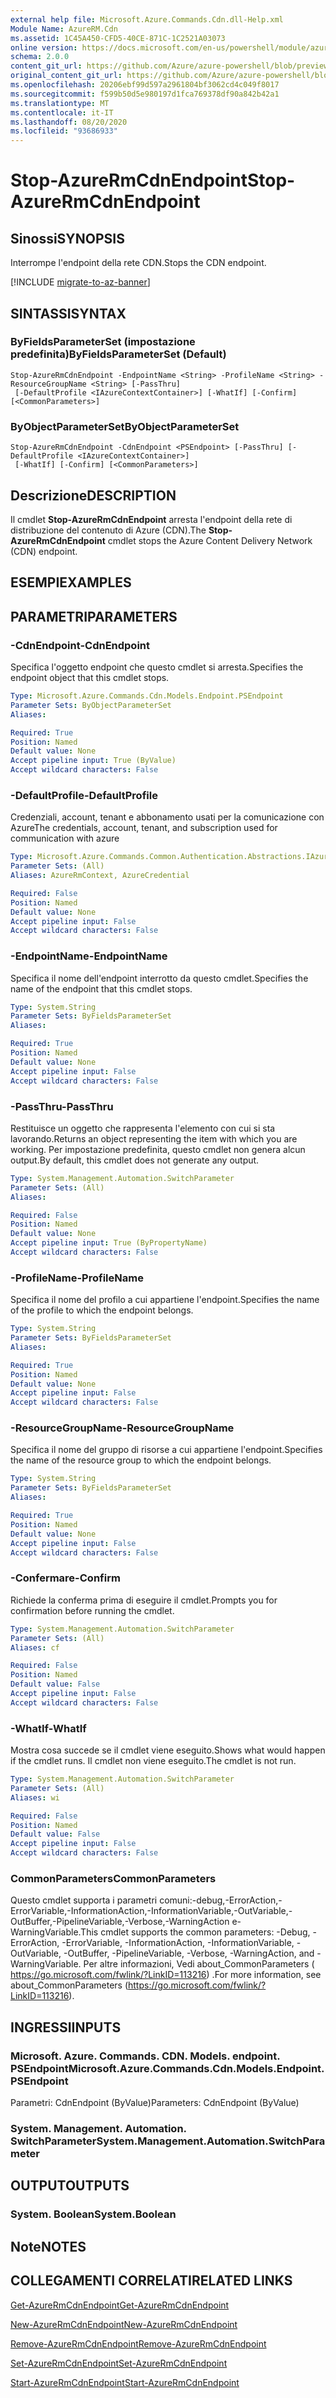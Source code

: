 ```yaml
---
external help file: Microsoft.Azure.Commands.Cdn.dll-Help.xml
Module Name: AzureRM.Cdn
ms.assetid: 1C45A450-CFD5-40CE-871C-1C2521A03073
online version: https://docs.microsoft.com/en-us/powershell/module/azurerm.cdn/stop-azurermcdnendpoint
schema: 2.0.0
content_git_url: https://github.com/Azure/azure-powershell/blob/preview/src/ResourceManager/Cdn/Commands.Cdn/help/Stop-AzureRmCdnEndpoint.md
original_content_git_url: https://github.com/Azure/azure-powershell/blob/preview/src/ResourceManager/Cdn/Commands.Cdn/help/Stop-AzureRmCdnEndpoint.md
ms.openlocfilehash: 20206ebf99d597a2961804bf3062cd4c049f8017
ms.sourcegitcommit: f599b50d5e980197d1fca769378df90a842b42a1
ms.translationtype: MT
ms.contentlocale: it-IT
ms.lasthandoff: 08/20/2020
ms.locfileid: "93686933"
---
```

# <span data-ttu-id="47c53-101">Stop-AzureRmCdnEndpoint</span><span class="sxs-lookup"><span data-stu-id="47c53-101">Stop-AzureRmCdnEndpoint</span></span>

## <span data-ttu-id="47c53-102">Sinossi</span><span class="sxs-lookup"><span data-stu-id="47c53-102">SYNOPSIS</span></span>
<span data-ttu-id="47c53-103">Interrompe l'endpoint della rete CDN.</span><span class="sxs-lookup"><span data-stu-id="47c53-103">Stops the CDN endpoint.</span></span>

[!INCLUDE [migrate-to-az-banner](../../includes/migrate-to-az-banner.md)]

## <span data-ttu-id="47c53-104">SINTASSI</span><span class="sxs-lookup"><span data-stu-id="47c53-104">SYNTAX</span></span>

### <span data-ttu-id="47c53-105">ByFieldsParameterSet (impostazione predefinita)</span><span class="sxs-lookup"><span data-stu-id="47c53-105">ByFieldsParameterSet (Default)</span></span>
```
Stop-AzureRmCdnEndpoint -EndpointName <String> -ProfileName <String> -ResourceGroupName <String> [-PassThru]
 [-DefaultProfile <IAzureContextContainer>] [-WhatIf] [-Confirm] [<CommonParameters>]
```

### <span data-ttu-id="47c53-106">ByObjectParameterSet</span><span class="sxs-lookup"><span data-stu-id="47c53-106">ByObjectParameterSet</span></span>
```
Stop-AzureRmCdnEndpoint -CdnEndpoint <PSEndpoint> [-PassThru] [-DefaultProfile <IAzureContextContainer>]
 [-WhatIf] [-Confirm] [<CommonParameters>]
```

## <span data-ttu-id="47c53-107">Descrizione</span><span class="sxs-lookup"><span data-stu-id="47c53-107">DESCRIPTION</span></span>
<span data-ttu-id="47c53-108">Il cmdlet **Stop-AzureRmCdnEndpoint** arresta l'endpoint della rete di distribuzione del contenuto di Azure (CDN).</span><span class="sxs-lookup"><span data-stu-id="47c53-108">The **Stop-AzureRmCdnEndpoint** cmdlet stops the Azure Content Delivery Network (CDN) endpoint.</span></span>

## <span data-ttu-id="47c53-109">ESEMPI</span><span class="sxs-lookup"><span data-stu-id="47c53-109">EXAMPLES</span></span>

## <span data-ttu-id="47c53-110">PARAMETRI</span><span class="sxs-lookup"><span data-stu-id="47c53-110">PARAMETERS</span></span>

### <span data-ttu-id="47c53-111">-CdnEndpoint</span><span class="sxs-lookup"><span data-stu-id="47c53-111">-CdnEndpoint</span></span>
<span data-ttu-id="47c53-112">Specifica l'oggetto endpoint che questo cmdlet si arresta.</span><span class="sxs-lookup"><span data-stu-id="47c53-112">Specifies the endpoint object that this cmdlet stops.</span></span>

```yaml
Type: Microsoft.Azure.Commands.Cdn.Models.Endpoint.PSEndpoint
Parameter Sets: ByObjectParameterSet
Aliases:

Required: True
Position: Named
Default value: None
Accept pipeline input: True (ByValue)
Accept wildcard characters: False
```

### <span data-ttu-id="47c53-113">-DefaultProfile</span><span class="sxs-lookup"><span data-stu-id="47c53-113">-DefaultProfile</span></span>
<span data-ttu-id="47c53-114">Credenziali, account, tenant e abbonamento usati per la comunicazione con Azure</span><span class="sxs-lookup"><span data-stu-id="47c53-114">The credentials, account, tenant, and subscription used for communication with azure</span></span>

```yaml
Type: Microsoft.Azure.Commands.Common.Authentication.Abstractions.IAzureContextContainer
Parameter Sets: (All)
Aliases: AzureRmContext, AzureCredential

Required: False
Position: Named
Default value: None
Accept pipeline input: False
Accept wildcard characters: False
```

### <span data-ttu-id="47c53-115">-EndpointName</span><span class="sxs-lookup"><span data-stu-id="47c53-115">-EndpointName</span></span>
<span data-ttu-id="47c53-116">Specifica il nome dell'endpoint interrotto da questo cmdlet.</span><span class="sxs-lookup"><span data-stu-id="47c53-116">Specifies the name of the endpoint that this cmdlet stops.</span></span>

```yaml
Type: System.String
Parameter Sets: ByFieldsParameterSet
Aliases:

Required: True
Position: Named
Default value: None
Accept pipeline input: False
Accept wildcard characters: False
```

### <span data-ttu-id="47c53-117">-PassThru</span><span class="sxs-lookup"><span data-stu-id="47c53-117">-PassThru</span></span>
<span data-ttu-id="47c53-118">Restituisce un oggetto che rappresenta l'elemento con cui si sta lavorando.</span><span class="sxs-lookup"><span data-stu-id="47c53-118">Returns an object representing the item with which you are working.</span></span>
<span data-ttu-id="47c53-119">Per impostazione predefinita, questo cmdlet non genera alcun output.</span><span class="sxs-lookup"><span data-stu-id="47c53-119">By default, this cmdlet does not generate any output.</span></span>

```yaml
Type: System.Management.Automation.SwitchParameter
Parameter Sets: (All)
Aliases:

Required: False
Position: Named
Default value: None
Accept pipeline input: True (ByPropertyName)
Accept wildcard characters: False
```

### <span data-ttu-id="47c53-120">-ProfileName</span><span class="sxs-lookup"><span data-stu-id="47c53-120">-ProfileName</span></span>
<span data-ttu-id="47c53-121">Specifica il nome del profilo a cui appartiene l'endpoint.</span><span class="sxs-lookup"><span data-stu-id="47c53-121">Specifies the name of the profile to which the endpoint belongs.</span></span>

```yaml
Type: System.String
Parameter Sets: ByFieldsParameterSet
Aliases:

Required: True
Position: Named
Default value: None
Accept pipeline input: False
Accept wildcard characters: False
```

### <span data-ttu-id="47c53-122">-ResourceGroupName</span><span class="sxs-lookup"><span data-stu-id="47c53-122">-ResourceGroupName</span></span>
<span data-ttu-id="47c53-123">Specifica il nome del gruppo di risorse a cui appartiene l'endpoint.</span><span class="sxs-lookup"><span data-stu-id="47c53-123">Specifies the name of the resource group to which the endpoint belongs.</span></span>

```yaml
Type: System.String
Parameter Sets: ByFieldsParameterSet
Aliases:

Required: True
Position: Named
Default value: None
Accept pipeline input: False
Accept wildcard characters: False
```

### <span data-ttu-id="47c53-124">-Confermare</span><span class="sxs-lookup"><span data-stu-id="47c53-124">-Confirm</span></span>
<span data-ttu-id="47c53-125">Richiede la conferma prima di eseguire il cmdlet.</span><span class="sxs-lookup"><span data-stu-id="47c53-125">Prompts you for confirmation before running the cmdlet.</span></span>

```yaml
Type: System.Management.Automation.SwitchParameter
Parameter Sets: (All)
Aliases: cf

Required: False
Position: Named
Default value: False
Accept pipeline input: False
Accept wildcard characters: False
```

### <span data-ttu-id="47c53-126">-WhatIf</span><span class="sxs-lookup"><span data-stu-id="47c53-126">-WhatIf</span></span>
<span data-ttu-id="47c53-127">Mostra cosa succede se il cmdlet viene eseguito.</span><span class="sxs-lookup"><span data-stu-id="47c53-127">Shows what would happen if the cmdlet runs.</span></span>
<span data-ttu-id="47c53-128">Il cmdlet non viene eseguito.</span><span class="sxs-lookup"><span data-stu-id="47c53-128">The cmdlet is not run.</span></span>

```yaml
Type: System.Management.Automation.SwitchParameter
Parameter Sets: (All)
Aliases: wi

Required: False
Position: Named
Default value: False
Accept pipeline input: False
Accept wildcard characters: False
```

### <span data-ttu-id="47c53-129">CommonParameters</span><span class="sxs-lookup"><span data-stu-id="47c53-129">CommonParameters</span></span>
<span data-ttu-id="47c53-130">Questo cmdlet supporta i parametri comuni:-debug,-ErrorAction,-ErrorVariable,-InformationAction,-InformationVariable,-OutVariable,-OutBuffer,-PipelineVariable,-Verbose,-WarningAction e-WarningVariable.</span><span class="sxs-lookup"><span data-stu-id="47c53-130">This cmdlet supports the common parameters: -Debug, -ErrorAction, -ErrorVariable, -InformationAction, -InformationVariable, -OutVariable, -OutBuffer, -PipelineVariable, -Verbose, -WarningAction, and -WarningVariable.</span></span> <span data-ttu-id="47c53-131">Per altre informazioni, Vedi about_CommonParameters ( https://go.microsoft.com/fwlink/?LinkID=113216) .</span><span class="sxs-lookup"><span data-stu-id="47c53-131">For more information, see about_CommonParameters (https://go.microsoft.com/fwlink/?LinkID=113216).</span></span>

## <span data-ttu-id="47c53-132">INGRESSI</span><span class="sxs-lookup"><span data-stu-id="47c53-132">INPUTS</span></span>

### <span data-ttu-id="47c53-133">Microsoft. Azure. Commands. CDN. Models. endpoint. PSEndpoint</span><span class="sxs-lookup"><span data-stu-id="47c53-133">Microsoft.Azure.Commands.Cdn.Models.Endpoint.PSEndpoint</span></span>
<span data-ttu-id="47c53-134">Parametri: CdnEndpoint (ByValue)</span><span class="sxs-lookup"><span data-stu-id="47c53-134">Parameters: CdnEndpoint (ByValue)</span></span>

### <span data-ttu-id="47c53-135">System. Management. Automation. SwitchParameter</span><span class="sxs-lookup"><span data-stu-id="47c53-135">System.Management.Automation.SwitchParameter</span></span>

## <span data-ttu-id="47c53-136">OUTPUT</span><span class="sxs-lookup"><span data-stu-id="47c53-136">OUTPUTS</span></span>

### <span data-ttu-id="47c53-137">System. Boolean</span><span class="sxs-lookup"><span data-stu-id="47c53-137">System.Boolean</span></span>

## <span data-ttu-id="47c53-138">Note</span><span class="sxs-lookup"><span data-stu-id="47c53-138">NOTES</span></span>

## <span data-ttu-id="47c53-139">COLLEGAMENTI CORRELATI</span><span class="sxs-lookup"><span data-stu-id="47c53-139">RELATED LINKS</span></span>

[<span data-ttu-id="47c53-140">Get-AzureRmCdnEndpoint</span><span class="sxs-lookup"><span data-stu-id="47c53-140">Get-AzureRmCdnEndpoint</span></span>](./Get-AzureRmCdnEndpoint.md)

[<span data-ttu-id="47c53-141">New-AzureRmCdnEndpoint</span><span class="sxs-lookup"><span data-stu-id="47c53-141">New-AzureRmCdnEndpoint</span></span>](./New-AzureRmCdnEndpoint.md)

[<span data-ttu-id="47c53-142">Remove-AzureRmCdnEndpoint</span><span class="sxs-lookup"><span data-stu-id="47c53-142">Remove-AzureRmCdnEndpoint</span></span>](./Remove-AzureRmCdnEndpoint.md)

[<span data-ttu-id="47c53-143">Set-AzureRmCdnEndpoint</span><span class="sxs-lookup"><span data-stu-id="47c53-143">Set-AzureRmCdnEndpoint</span></span>](./Set-AzureRmCdnEndpoint.md)

[<span data-ttu-id="47c53-144">Start-AzureRmCdnEndpoint</span><span class="sxs-lookup"><span data-stu-id="47c53-144">Start-AzureRmCdnEndpoint</span></span>](./Start-AzureRmCdnEndpoint.md)


